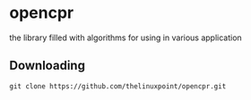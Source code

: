 # opencpr
the library filled with algorithms for using in various application

## Downloading 
```
git clone https://github.com/thelinuxpoint/opencpr.git
```


